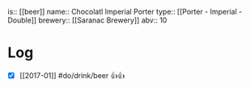 is:: [[beer]]
name:: Chocolatl Imperial Porter
type:: [[Porter - Imperial - Double]]
brewery:: [[Saranac Brewery]]
abv:: 10

# Log
- [x] [[2017-01]] #do/drink/beer 👍👍
